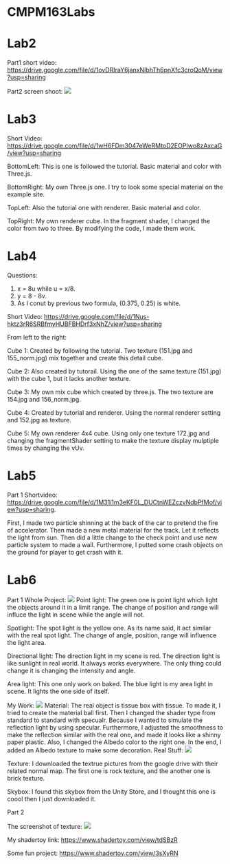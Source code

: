 # CMPM163Labs
# Lab2

Part1 short video: https://drive.google.com/file/d/1ovDRIraY6janxNIbhTh6pnXfc3croQoM/view?usp=sharing

Part2 screen shoot: <img src ="Screenshoot/Xuqi Lab2.png">

# Lab3

Short Video: https://drive.google.com/file/d/1wH6FDm3047eWeRMtoD2EOPIwo8zAxcaG/view?usp=sharing

BottomLeft: This is one is followed the tutorial. Basic material and color with Three.js.

BottomRight: My own Three.js one. I try to look some special material on the example site.

TopLeft: Also the tutorial one with renderer. Basic material and color.

TopRight: My own renderer cube. In the fragment shader, I changed the color from two to three. By modifying the code, I made them work.

# Lab4
Questions:
1. x = 8u while u = x/8.
2. y = 8 - 8v.
3. As I conut by previous two formula, (0.375, 0.25) is white.

Short Video: https://drive.google.com/file/d/1Nus-hktz3rR6SRBfmyHUBFBHDrf3xNhZ/view?usp=sharing

From left to the right:

Cube 1: Created by following the tutorial. Two texture (151.jpg and 155_norm.jpg) mix together and create this detail cube.

Cube 2: Also created by tutorail. Using the one of the same texture (151.jpg) with the cube 1, but it lacks another texture.

Cube 3: My own mix cube which created by three.js. The two texture are 154.jpg and 156_norm.jpg.

Cube 4: Created by tutorial and renderer. Using the normal renderer setting and 152.jpg as texture.

Cube 5: My own renderer 4x4 cube. Using only one texture 172.jpg and changing the fragmentShader setting to make the texture display mulptiple times by changing the vUv.

# Lab5

Part 1
Shortvideo: https://drive.google.com/file/d/1M31i1m3eKF0L_DUCtnWEZczvNdbPfMof/view?usp=sharing.

First, I made two particle shinning at the back of the car to pretend the fire of accelerator. Then made a new metal material for the track. Let it reflects the light from sun. Then did a little change to the check point and use new particle system to made a wall. Furthermore, I putted some crash objects on the ground for player to get crash with it.

# Lab6

Part 1
Whole Project: <img src ="Screenshoot/Lab6WholeProject.png">
Point light: The green one is point light which light the objects around it in a limit range. The change of position and range will influce the light in scene while the angle will not.

Spotlight: The spot light is the yellow one. As its name said, it act similar with the real spot light. The change of angle, position, range will influence the light area. 

Directional light: The direction light in my scene is red. The direction light is like sunlight in real world. It always works everywhere. The only thing could change it is changing the intensity and angle.

Area light: This one only work on baked. The blue light is my area light in scene. It lights the one side of itself.

My Work: <img src ="Screenshoot/Lab6MaterialObject.png">
Material: The real object is tissue box with tissue. To made it, I tried to create the material ball first. Then I changed the shader type from standard to standard with specualr. Because I wanted to simulate the reflection light by using specular. Furthermore, I adjusted the smoothness to make the reflection similar with the real one, and made it looks like a shinny paper plastic. Also, I changed the Albedo color to the right one. In the end, I added an Albedo texture to make some decoration. 
Real Stuff: <img src ="Screenshoot/Lab6RealObject.jpg">

Texture: I downloaded the textrue pictures from the google drive with their related normal map. The first one is rock texture, and the another one is brick texture.

Skybox: I found this skybox from the Unity Store, and I thought this one is coool then I just downloaded it.

Part 2

The screenshot of texture: <img src ="Screenshoot/Part2Texture.png">

My shadertoy link: https://www.shadertoy.com/view/tdSBzR

Some fun project: https://www.shadertoy.com/view/3sXyRN

